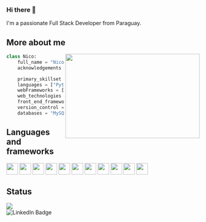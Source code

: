 ### Hi there 👋

I'm a passionate Full Stack Developer from Paraguay.

## More about me

<img align="right" width="350" height="220" src="https://i2.wp.com/allhtaccess.info/wp-content/uploads/2018/03/programming.gif?fit=1281%2C716&ssl=1" />

```python
class Nico:
    full_name = "Nicolás Dickel Storrer"
    acknowledgements = "Full Stack Developer"

    primary_skillset = "Web Development"
    languages = ["Python", "Javascript"]
    webFrameworks = ["Flask", "Django"]
    web_technologies = ["HTML", "CSS", "Bootstrap"]
    front_end_frameworks = "jQuery"
    version_control = ["Git", "GitHub"]
    databases = "MySQL"
```

## Languages and frameworks

<code><img height="30" src="https://raw.githubusercontent.com/yurijserrano/Github-Profile-Readme-Logos/042e36c55d4d757621dedc4f03108213fbb57ec4/programming%20languages/python.svg"></code>
<code><img height="30" src="https://raw.githubusercontent.com/yurijserrano/Github-Profile-Readme-Logos/042e36c55d4d757621dedc4f03108213fbb57ec4/programming%20languages/javascript.svg"></code>
<code><img height="30" src="https://raw.githubusercontent.com/yurijserrano/Github-Profile-Readme-Logos/042e36c55d4d757621dedc4f03108213fbb57ec4/frameworks/flask.svg"></code>
<code><img height="30" src="https://raw.githubusercontent.com/yurijserrano/Github-Profile-Readme-Logos/042e36c55d4d757621dedc4f03108213fbb57ec4/frameworks/django.svg"></code>
<code><img height="30" src="https://raw.githubusercontent.com/yurijserrano/Github-Profile-Readme-Logos/042e36c55d4d757621dedc4f03108213fbb57ec4/others/html.svg"></code>
<code><img height="30" src="https://raw.githubusercontent.com/yurijserrano/Github-Profile-Readme-Logos/042e36c55d4d757621dedc4f03108213fbb57ec4/others/css.svg"></code>
<code><img height="30" src="https://raw.githubusercontent.com/yurijserrano/Github-Profile-Readme-Logos/042e36c55d4d757621dedc4f03108213fbb57ec4/frameworks/boostrap.svg"></code>
<code><img height="30" src="https://raw.githubusercontent.com/yurijserrano/Github-Profile-Readme-Logos/042e36c55d4d757621dedc4f03108213fbb57ec4/frameworks/jquery.svg"></code>
<code><img height="30" src="https://raw.githubusercontent.com/yurijserrano/Github-Profile-Readme-Logos/042e36c55d4d757621dedc4f03108213fbb57ec4/others/git.svg"></code>
<code><img height="30" src="https://raw.githubusercontent.com/yurijserrano/Github-Profile-Readme-Logos/042e36c55d4d757621dedc4f03108213fbb57ec4/cloud/github.svg"></code>
<code><img height="30" src="https://raw.githubusercontent.com/yurijserrano/Github-Profile-Readme-Logos/042e36c55d4d757621dedc4f03108213fbb57ec4/text%20editors/vscode.svg"></code>

## Status

<a href="https://github.com/NicoDS9688">
  <img align="center" src="https://github-readme-stats.vercel.app/api/top-langs/?username=NicoDS9688&theme=dracula&hide_langs_below=1" />
</a>


[instagram]: https://www.instagram.com/dickeln/
[linkedin]: https://www.linkedin.com/in/nicol%C3%A1s-dickel-storrer-5905b4281/

<br>

<div id="badges">
  <img src="https://img.shields.io/badge/LinkedIn-blue?style=for-the-badge&logo=linkedin&logoColor=white" alt="LinkedIn Badge"/>
</div>
